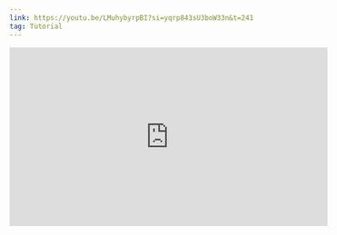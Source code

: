 ```yaml
---
link: https://youtu.be/LMuhybyrpBI?si=yqrp843sU3boW33n&t=241
tag: Tutorial
---
```

<iframe width="560" height="315" src="https://www.youtube.com/embed/LMuhybyrpBI?si=yqrp843sU3boW33n&amp;start=241" title="YouTube video player" frameborder="0" allow="accelerometer; autoplay; clipboard-write; encrypted-media; gyroscope; picture-in-picture; web-share" referrerpolicy="strict-origin-when-cross-origin" allowfullscreen></iframe>
